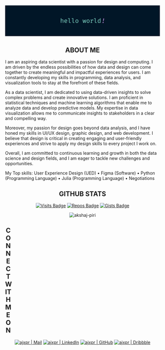 [![](https://raw.githubusercontent.com/ajxpr/ajxpr/master/profile.png)](https://www.akshajpiri.dev)

<h2 align="center">ABOUT ME</h2>

I am an aspiring data scientist with a passion for design and computing. I am driven by the endless possibilities of how data and design can come together to create meaningful and impactful experiences for users. I am constantly developing my skills in programming, data analysis, and visualization tools to stay at the forefront of these fields.

As a data scientist, I am dedicated to using data-driven insights to solve complex problems and create innovative solutions. I am proficient in statistical techniques and machine learning algorithms that enable me to analyze data and develop predictive models. My expertise in data visualization allows me to communicate insights to stakeholders in a clear and compelling way.

Moreover, my passion for design goes beyond data analysis, and I have honed my skills in UI/UX design, graphic design, and web development. I believe that design is critical in creating engaging and user-friendly experiences and strive to apply my design skills to every project I work on.

Overall, I am committed to continuous learning and growth in both the data science and design fields, and I am eager to tackle new challenges and opportunities.

My Top skills: User Experience Design (UED) • Figma (Software) • Python (Programming Language) • Julia (Programming Language) • Negotiations

<h2 align="center">GITHUB STATS</h2>

<span align="center">
  
  [![Visits Badge](https://badges.strrl.dev/visits/ajxpr/ajxpr?style=for-the-badge&color=011627)](#)
  [![Repos Badge](https://badges.strrl.dev/repos/ajxpr?style=for-the-badge&color=011627)](https://github.com/ajxpr?tab=repositories)
  [![Gists Badge](https://badges.strrl.dev/gists/ajxpr?style=for-the-badge&color=011627)](https://gist.github.com/ajxpr)

</span>

<p align="center"><img src="https://github-readme-stats.vercel.app/api?username=ajxpr&show_icons=true&theme=nightowl" alt="akshaj-piri" /></p>

<h2 align="center" style="width:20px">CONNECT WITH ME ON</h2>

[mail]: mailto:akshaj.piri@gmail.com
[linkedin]: https://www.linkedin.com/in/ajxpr
[github]: https://github.com/ajxpr
[dribbble]: https://dribbble.com/ajxpr

<span align="center">

[<img alt="ajxpr | Mail" width="30px" src="https://img.icons8.com/fluent/48/000000/mail.png" />][mail]
[<img alt="ajxpr | LinkedIn" width="30px" src="https://img.icons8.com/color/48/000000/linkedin.png" />][linkedin]
[<img alt="ajxpr | GitHub" width="30px" src="https://img.icons8.com/fluent/48/000000/github.png" />][github]
[<img alt="ajxpr | Dribbble" width="30px" src="https://img.icons8.com/fluent/48/000000/dribbble.png" />][dribbble]

</span>
